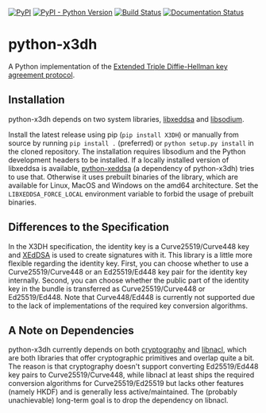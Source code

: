 [![PyPI](https://img.shields.io/pypi/v/X3DH.svg)](https://pypi.org/project/X3DH/)
[![PyPI - Python Version](https://img.shields.io/pypi/pyversions/X3DH.svg)](https://pypi.org/project/X3DH/)
[![Build Status](https://travis-ci.org/Syndace/python-x3dh.svg?branch=master)](https://travis-ci.org/Syndace/python-x3dh)
[![Documentation Status](https://readthedocs.org/projects/python-x3dh/badge/?version=latest)](https://python-x3dh.readthedocs.io/en/latest/?badge=latest)

# python-x3dh #

A Python implementation of the [Extended Triple Diffie-Hellman key agreement protocol](https://signal.org/docs/specifications/x3dh/).

## Installation ##

python-x3dh depends on two system libraries, [libxeddsa](https://github.com/Syndace/libxeddsa) and [libsodium](https://download.libsodium.org/doc/).

Install the latest release using pip (`pip install X3DH`) or manually from source by running `pip install .` (preferred) or `python setup.py install` in the cloned repository. The installation requires libsodium and the Python development headers to be installed. If a locally installed version of libxeddsa is available, [python-xeddsa](https://github.com/Syndace/python-xeddsa) (a dependency of python-x3dh) tries to use that. Otherwise it uses prebuilt binaries of the library, which are available for Linux, MacOS and Windows on the amd64 architecture. Set the `LIBXEDDSA_FORCE_LOCAL` environment variable to forbid the usage of prebuilt binaries.

## Differences to the Specification ##

In the X3DH specification, the identity key is a Curve25519/Curve448 key and [XEdDSA](https://www.signal.org/docs/specifications/xeddsa/) is used to create signatures with it. This library is a little more flexible regarding the identity key. First, you can choose whether to use a Curve25519/Curve448 or an Ed25519/Ed448 key pair for the identity key internally. Second, you can choose whether the public part of the identity key in the bundle is transferred as Curve25519/Curve448 or Ed25519/Ed448. Note that Curve448/Ed448 is currently not supported due to the lack of implementations of the required key conversion algorithms.

## A Note on Dependencies ##

python-x3dh currently depends on both [cryptography](https://cryptography.io/) and [libnacl](https://libnacl.readthedocs.io/), which are both libraries that offer cryptographic primitives and overlap quite a bit. The reason is that cryptography doesn't support converting Ed25519/Ed448 key pairs to Curve25519/Curve448, while libnacl at least ships the required conversion algorithms for Curve25519/Ed25519 but lacks other features (namely HKDF) and is generally less active/maintained. The (probably unachievable) long-term goal is to drop the dependency on libnacl.
